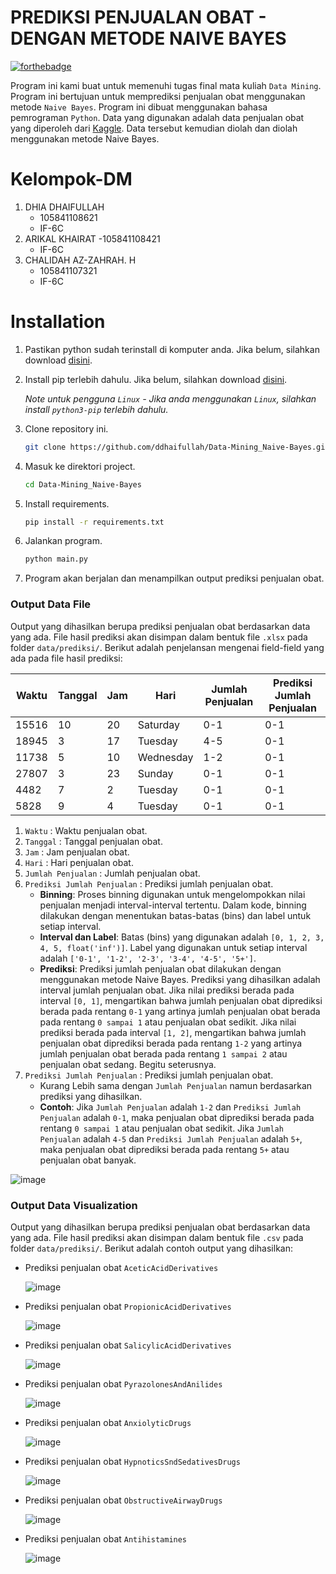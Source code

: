 # PREDIKSI PENJUALAN OBAT - DENGAN METODE NAIVE BAYES

[![forthebadge](https://forthebadge.com/images/badges/made-with-python.svg)](http://forthebadge.com)




Program ini kami buat untuk memenuhi tugas final mata kuliah `Data Mining`. Program ini bertujuan untuk memprediksi penjualan obat menggunakan metode `Naive Bayes`. Program ini dibuat menggunakan bahasa pemrograman `Python`. Data yang digunakan adalah data penjualan obat yang diperoleh dari [Kaggle](https://www.kaggle.com/uciml/drug-review-dataset). Data tersebut kemudian diolah dan diolah menggunakan metode Naive Bayes.


# Kelompok-DM
1. DHIA DHAIFULLAH
    - 105841108621
    - IF-6C
2. ARIKAL KHAIRAT
    -105841108421
    - IF-6C
3. CHALIDAH AZ-ZAHRAH. H
    - 105841107321
    - IF-6C


# Installation
1. Pastikan python sudah terinstall di komputer anda. Jika belum, silahkan download [disini](https://www.python.org/downloads/).
2. Install pip terlebih dahulu. Jika belum, silahkan download [disini](https://pip.pypa.io/en/stable/installing/).

    *Note untuk pengguna `Linux` - Jika anda menggunakan `Linux`, silahkan install `python3-pip` terlebih dahulu.*

3. Clone repository ini.
    ```bash
    git clone https://github.com/ddhaifullah/Data-Mining_Naive-Bayes.git
    ```

4. Masuk ke direktori project.
    ```bash
    cd Data-Mining_Naive-Bayes
    ```

6. Install requirements.
    ```bash
    pip install -r requirements.txt
    ```
7. Jalankan program.
    ```bash
    python main.py
    ```
8. Program akan berjalan dan menampilkan output prediksi penjualan obat.

### Output Data File
Output yang dihasilkan berupa prediksi penjualan obat berdasarkan data yang ada. File hasil prediksi akan disimpan dalam bentuk file `.xlsx` pada folder `data/prediksi/`. Berikut adalah penjelansan mengenai field-field yang ada pada file hasil prediksi:


| Waktu | Tanggal | Jam | Hari      | Jumlah Penjualan            | Prediksi Jumlah Penjualan |
|-------|---------|-----|-----------|-----------------------------|---------------------------|
| 15516 | 10      | 20  | Saturday  | 0-1                         | 0-1                       |
| 18945 | 3       | 17  | Tuesday   | 4-5                         | 0-1                       |
| 11738 | 5       | 10  | Wednesday | 1-2                         | 0-1                       |
| 27807 | 3       | 23  | Sunday    | 0-1                         | 0-1                       |
| 4482  | 7       | 2   | Tuesday   | 0-1                         | 0-1                       |
| 5828  | 9       | 4   | Tuesday   | 0-1                         | 0-1                       |


1. `Waktu` : Waktu penjualan obat.
2. `Tanggal` : Tanggal penjualan obat.
3. `Jam` : Jam penjualan obat.
4. `Hari` : Hari penjualan obat.
5. `Jumlah Penjualan` : Jumlah penjualan obat.
6. `Prediksi Jumlah Penjualan` : Prediksi jumlah penjualan obat.
      * **Binning**: Proses binning digunakan untuk mengelompokkan nilai penjualan menjadi interval-interval tertentu.
      Dalam kode, binning dilakukan dengan menentukan batas-batas (bins) dan label untuk setiap interval.
      * **Interval dan Label**: Batas (bins) yang digunakan adalah `[0, 1, 2, 3, 4, 5, float('inf')]`.
      Label yang digunakan untuk setiap interval adalah `['0-1', '1-2', '2-3', '3-4', '4-5', '5+']`.
      * **Prediksi**: Prediksi jumlah penjualan obat dilakukan dengan menggunakan metode Naive Bayes. Prediksi yang dihasilkan adalah interval jumlah penjualan obat. Jika nilai prediksi berada pada interval `[0, 1]`, mengartikan bahwa jumlah penjualan obat diprediksi berada pada rentang `0-1` yang artinya jumlah penjualan obat berada pada rentang `0 sampai 1` atau penjualan obat sedikit. Jika nilai prediksi berada pada interval `[1, 2]`, mengartikan bahwa jumlah penjualan obat diprediksi berada pada rentang `1-2` yang artinya jumlah penjualan obat berada pada rentang `1 sampai 2` atau penjualan obat sedang. Begitu seterusnya.
7. `Prediksi Jumlah Penjualan` : Prediksi jumlah penjualan obat.
    * Kurang Lebih sama dengan `Jumlah Penjualan` namun berdasarkan prediksi yang dihasilkan.
    * **Contoh**: Jika `Jumlah Penjualan` adalah `1-2` dan `Prediksi Jumlah Penjualan` adalah `0-1`, maka penjualan obat diprediksi berada pada rentang `0 sampai 1` atau penjualan obat sedikit. Jika `Jumlah Penjualan` adalah `4-5` dan `Prediksi Jumlah Penjualan` adalah `5+`, maka penjualan obat diprediksi berada pada rentang `5+` atau penjualan obat banyak.

![image](/img/img.png)



### Output Data Visualization
Output yang dihasilkan berupa prediksi penjualan obat berdasarkan data yang ada. File hasil prediksi akan disimpan dalam bentuk file `.csv` pada folder `data/prediksi/`. Berikut adalah contoh output yang dihasilkan:

- Prediksi penjualan obat `AceticAcidDerivatives`

  ![image](/img/1.png)

- Prediksi penjualan obat `PropionicAcidDerivatives`

  ![image](/img/2.png)

- Prediksi penjualan obat `SalicylicAcidDerivatives`

  ![image](/img/8.png)

- Prediksi penjualan obat `PyrazolonesAndAnilides`

  ![image](/img/3.png)

- Prediksi penjualan obat `AnxiolyticDrugs`

  ![image](/img/4.png)

- Prediksi penjualan obat `HypnoticsSndSedativesDrugs`

  ![image](/img/5.png)

- Prediksi penjualan obat `ObstructiveAirwayDrugs`

  ![image](/img/6.png)

- Prediksi penjualan obat `Antihistamines`

  ![image](/img/7.png)

